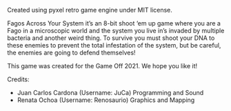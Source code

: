 Created using pyxel retro game engine under MIT license. 

Fagos Across Your System it’s an 8-bit shoot ‘em up game where you are a Fago in a microscopic world and the system you live in’s invaded by multiple bacteria and another weird thing. 
To survive you must shoot your DNA to these enemies to prevent the total infestation of the system, but be careful, the enemies are going to defend themselves!

This game was created for the Game Off 2021.
We hope you like it!

Credits:
- Juan Carlos Cardona (Username: JuCa) Programming and Sound
- Renata Ochoa (Username: Renosaurio) Graphics and Mapping
